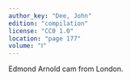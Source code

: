 ```yaml
---
author_key: "Dee, John"
edition: "compilation"
license: "CC0 1.0"
location: "page 177"
volume: "Ⅰ"
---
```

Edmond Arnold cam from London.
